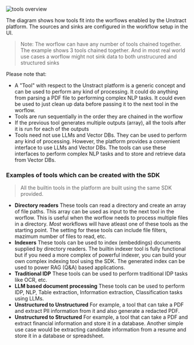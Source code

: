 ![tools overview](/img/page_content/tools-overview.drawio.png)

The diagram shows how tools fit into the worflows enabled by the Unstract platform. The sources and sinks are configured in the workflow setup in the UI.

> Note: The worflow can have any number of tools chained together. The example shows 3 tools chained together. And in most real world use cases a worflow might not sink data to both unstrucured and structured sinks

Please note that:

- A "Tool" with respect to the Unstract platform is a generic concept and can be used to perform any kind of processing. It could do anything from parsing a PDF file to performing complex NLP tasks. It could even be used to just clean up data before passing it to the next tool in the worflow.
- Tools are run sequentially in the order they are chained in the worflow
- If the previous tool generates multiple outputs (array), all the tools after it is run for each of the outputs
- Tools need not use LLMs and Vector DBs. They can be used to perform any kind of processing. However, the platform provides a convenient interface to use LLMs and Vector DBs. The tools can use these interfaces to perform complex NLP tasks and to store and retrieve data from Vector DBs.

### Examples of tools which can be created with the SDK

>All the builtin tools in the platform are built using the same SDK provided.

- **Directory readers** These tools can read a directory and create an array of file paths. This array can be used as input to the next tool in the worflow. This is useful when the worflow needs to process multiple files in a directory. *Most* workflows will have atleast one of these tools as the starting point. The setting for these tools can include file filters, mazimum number of files to read, etc.
- **Indexers** These tools can be used to index (embeddings) documents supplied by directory readers. The builtin indexer tool is fully functional but if you need a more complex of powerful indexer, you can build your own complex indexing tool using the SDK. The generated index can be used to power RAG (Q&A) based applications.
- **Traditional IDP** These tools can be used to perform traditional IDP tasks like OCR, etc. 
- **LLM based document processing** These tools can be used to perform IDP, NLP, Table extraction, Information extraction, Classification tasks using LLMs. 
- **Unstructured to Unstructured** For example, a tool that can take a PDF and extract PII information from it and also generate a redacted PDF.
- **Unstructured to Structured** For example, a tool that can take a PDF and extract financial information and store it in a database. Another simple use case would be extracting candidate information from a resume and store it in a database or spreadsheet.
